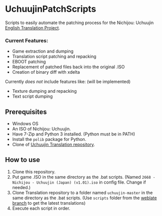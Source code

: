 
# UchuujinPatchScripts
Scripts to easily automate the patching process for the Nichijou: Uchuujin [English Translation Project](https://github.com/noneucat/uchuujin). 

### Current Features:
* Game extraction and dumping
* Translation script patching and repacking
* EBOOT patching
* Replacement of patched files back into the original .ISO
* Creation of binary diff with xdelta

Currently *does not* include features like: (will be implemented)
* Texture dumping and repacking
* Text script dumping

## Prerequisites
* Windows OS
* An ISO of Nichijou: Uchuujin.
* Have 7-Zip and Python 3 installed. (Python must be in PATH)
* Install the `polib` package for Python.
* Clone of [Uchuujin Translation repository](https://github.com/noneucat/uchuujin).


## How to use

1. Clone this repository.
2. Put game .ISO in the same directory as the .bat scripts. (Named `2668 - Nichijou - Uchuujin (Japan) (v1.01).iso` in config file. Change if needed.)
3. Clone Translation repository to a folder named `uchuujin-master` in the same directory as the .bat scripts. (Use `scripts` folder from the [weblate branch](https://github.com/noneucat/uchuujin/tree/weblate) to get the latest translations)
5. Execute each script in order.
